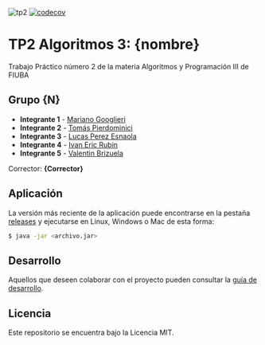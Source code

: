 ![tp2](https://github.com/ValentinBrizuela/algo3_tp2/actions/workflows/build.yml/badge.svg) [![codecov](https://codecov.io/gh/ValentinBrizuela/algo3_tp2/branch/master/graph/badge.svg)](https://codecov.io/gh/ValentinBrizuela/algo3_tp2)

# TP2 Algoritmos 3: {nombre} 

Trabajo Práctico número 2 de la materia Algoritmos y Programación III de FIUBA

## Grupo {N}

* **Integrante 1** - [Mariano Googlieri](https://github.com/marianoguglieri)
* **Integrante 2** - [Tomás Pierdominici](https://github.com/tpierdominici)
* **Integrante 3** - [Lucas Perez Esnaola](https://github.com/LucasPerezEs)
* **Integrante 4** - [Ivan Eric Rubin](https://github.com/ivanrubin10)
* **Integrante 5** - [Valentin Brizuela](https://github.com/ValentinBrizuela)

Corrector: **{Corrector}**

## Aplicación

La versión más reciente de la aplicación puede encontrarse en la pestaña [releases](https://github.com/ValentinBrizuela/algo3_tp2/releases/latest) y ejecutarse en Linux, Windows o Mac de esta forma:

```bash
$ java -jar <archivo.jar>
```

## Desarrollo

Aquellos que deseen colaborar con el proyecto pueden consultar la [guía de desarrollo](./docs/Desarrollo.md).

## Licencia

Este repositorio se encuentra bajo la Licencia MIT.
